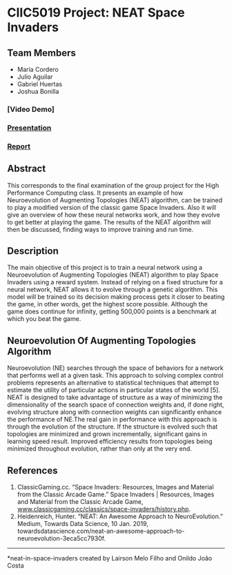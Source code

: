 # CIIC5019 Project: NEAT Space Invaders
## Team Members

* María Cordero 
* Julio Aguilar
* Gabriel Huertas 
* Joshua Bonilla

### [Video Demo]
### [Presentation](https://docs.google.com/presentation/d/1K5FDjyiViDXawv6-YCb1B24nYeiwqAAlZtIuki3g7xc/edit?usp=sharing)
### [Report](https://docs.google.com/document/d/1RxljvcU4XT58aBntkjlcyxbxRdsjee1NB3b9SNrv-jg/edit?usp=sharing)

## Abstract
This corresponds to the final examination of the group project for the High Performance Computing class. It presents an example of how Neuroevolution of Augmenting Topologies (NEAT) algorithm, can be trained to play a modified version of the classic game Space Invaders. Also it will give an overview of how these neural networks work, and how they evolve to get better at playing the game. The results of the NEAT algorithm will then be discussed, finding ways to improve training and run time.


## Description
The main objective of this project is to train a neural network using a Neuroevolution of Augmenting Topologies (NEAT) algorithm to play Space Invaders using a reward system. Instead of relying on a fixed structure for a neural network, NEAT allows it to evolve through a genetic algorithm. This model will be trained so its decision making process gets it closer to beating the game, in other words, get the highest score possible. Although the game does continue for infinity, getting 500,000 points is a benchmark at which you beat the game.


## Neuroevolution Of Augmenting Topologies Algorithm
Neuroevolution (NE) searches through the space of behaviors for a network that performs well at a given task. This approach to solving complex control problems represents an alternative to statistical techniques that attempt to estimate the utility of particular actions in particular states of the world [5].  NEAT is designed to take advantage of structure as a way of minimizing the dimensionality of the search space of connection weights and, if done right, evolving structure along with connection weights can significantly enhance the performance of NE.The real gain in performance with this approach is through the evolution of the structure. If the structure is evolved such that topologies are minimized and grown incrementally, significant gains in learning speed result. Improved efficiency results from topologies being minimized throughout evolution, rather than only at the very end.


## References
1. ClassicGaming.cc. “Space Invaders: Resources, Images and Material from the Classic Arcade Game.” Space Invaders | Resources, Images and Material from the Classic Arcade Game, www.classicgaming.cc/classics/space-invaders/history.php.
2. Heidenreich, Hunter. “NEAT: An Awesome Approach to NeuroEvolution.” Medium, Towards Data Science, 10 Jan. 2019, towardsdatascience.com/neat-an-awesome-approach-to-neuroevolution-3eca5cc7930f.


-----

*neat-in-space-invaders created by Lairson Melo Filho and Onildo João Costa


